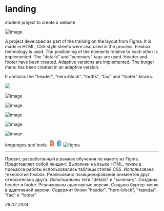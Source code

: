 # landing
student project to create a website

![image](https://github.com/user-attachments/assets/5f682125-44e5-41ba-9949-fe6a179a861a)

A project developed as part of the training on the layout from Figma.  It is made in HTML, CSS style sheets were also used in the process. Flexbox technology is used. The positioning of the elements relative to each other is implemented. The "details" and "summary" tags are used. Header and footer have been created. Adaptive versions are implemented. The burger menu has been created in an adaptive version.

It contains the "header", "hero-block", "tariffs", "faq" and "footer" blocks.

<img src="https://github.com/user-attachments/assets/a5f74cb8-7990-4cb4-beb8-87c68dbd23db" width="400">

![image](https://github.com/user-attachments/assets/a368a704-1604-4eca-a04e-817ca167b416)

![image](https://github.com/user-attachments/assets/7180b348-870e-42b7-92a0-6bc1c979990d)

![image](https://github.com/user-attachments/assets/55163439-e785-47e1-a4f7-29ce2e1c9bce)

![image](https://github.com/user-attachments/assets/39a669fe-bbda-4ef5-ac7f-6741ffb610c6)

![image](https://github.com/user-attachments/assets/847e6f51-25bf-45f1-b407-a5c4bd014bf4)

<i>languages and tools:</i> 
<img src="https://raw.githubusercontent.com/devicons/devicon/master/icons/html5/html5-original-wordmark.svg" alt="html5" width="20" height="20"/>
<img src="https://raw.githubusercontent.com/devicons/devicon/master/icons/css3/css3-original-wordmark.svg" alt="css3" width="20" height="20"/>
<img src="https://www.vectorlogo.zone/logos/figma/figma-icon.svg" alt="figma" width="15" height="15"/>

<hr>

Проект, разработанный в рамках обучения по макету из Figma. Представляет собой лендинг.  Выполнен на языке HTML, также в процессе работы использовались таблицы стилей CSS. Использована технология flexbox. Реализовано позиционирование элементов друг относительно друга. Использованы теги "details" и "summary". Созданы header и footer. Реализованы адаптивные версии. Создано бургер-меню в адаптивной версии.
Содержит блоки "header", "hero-block", "тарифы", "faq" и "footer".

<i>28.02.2024</i>
